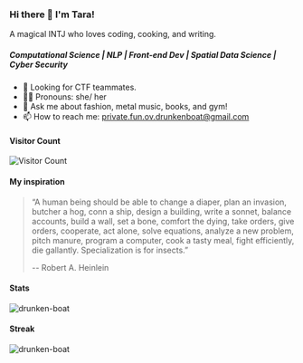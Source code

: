 ### Hi there 👋 I'm Tara!

A magical INTJ who loves coding, cooking, and writing.

##### Computational Science | NLP | Front-end Dev | Spatial Data Science | Cyber Security

- 🌱 Looking for CTF teammates.
- 👩‍💻 Pronouns: she/ her
- 💬 Ask me about fashion, metal music, books, and gym!
- 📫 How to reach me: private.fun.ov.drunkenboat@gmail.com


#### Visitor Count
![Visitor Count](https://profile-counter.glitch.me/drunken-boat/count.svg)

#### My inspiration
> “A human being should be able to change a diaper, plan an invasion, butcher a hog, conn a ship, design a building, write a sonnet, balance accounts, build a wall, set a bone, comfort the dying, take orders, give orders, cooperate, act alone, solve equations, analyze a new problem, pitch manure, program a computer, cook a tasty meal, fight efficiently, die gallantly. Specialization is for insects.”
> 
> -- Robert A. Heinlein

#### Stats
<p><img align="mid" src="https://github-readme-stats.vercel.app/api?username=drunken-boat" alt="drunken-boat" /></p>

#### Streak
<p><img align="mid" src="https://github-readme-streak-stats.herokuapp.com/?user=drunken-boat&" alt="drunken-boat" /></p>
